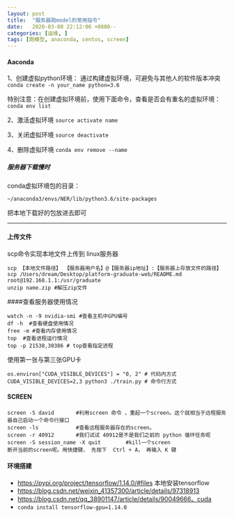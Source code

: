 ```yaml
---
layout: post
title:  "服务器跑model的常用指令"
date:   2020-03-08 22:12:06 +0800--
categories: [运维, ]
tags: [跑模型, anaconda, centos, screen]  
---
```




#### Aaconda

1、创建虚拟python环境：
通过构建虚拟环境，可避免与其他人的软件版本冲突 `conda create -n your_name python=3.6`

特别注意：在创建虚拟环境前，使用下面命令，查看是否会有重名的虚拟环境：`conda env list`

2、激活虚拟环境 `source activate name`

3、关闭虚拟环境   `source deactivate`

4、删除虚拟环境 `conda env remove --name`



##### 服务器下载慢时

conda虚拟环境包的目录：

```
~/anaconda3/envs/NER/lib/python3.6/site-packages
```

把本地下载好的包放进去即可



----

#### 上传文件

scp命令实现本地文件上传到 linux服务器

```
scp 【本地文件路径】 【服务器用户名】@【服务器ip地址】:【服务器上存放文件的路径】
scp /Users/dream/Desktop/platform-graduate-web/README.md root@192.168.1.1:/usr/graduate
unzip name.zip #解压zip文件
```



####查看服务器使用情况

```
watch -n -9 nvidia-smi #查看主机中GPU编号
df -h  #查看硬盘使用情况
free -m #查看内存使用情况
top  #查看进程运行情况
top -p 21538,30386 # top查看指定进程
```

 使用第一张与第三张GPU卡

```
os.environ["CUDA_VISIBLE_DEVICES"] = "0, 2" # 代码内方式 
CUDA_VISIBLE_DEVICES=2,3 python3 ./train.py # 命令行方式
```



#### SCREEN

```
screen -S david       #利用screen 命令 ，重起一个screen。这个就相当于远程服务器自己启动一个命令行接口
screen -ls            #查看远程服务器存在的screen。
screen -r 40912       #我们试试 40912是不是我们之前的 python 循环任务呢
screen -S session_name -X quit        #kill一个screen
断开当前的screen呢。用快捷键， 先按下  Ctrl + A， 再输入 K 键
```



   

#### 环境搭建

- https://pypi.org/project/tensorflow/1.14.0/#files  本地安装tensorflow
- https://blog.csdn.net/weixin_41357300/article/details/97318913
- https://blog.csdn.net/qq_38901147/article/details/90049666。cuda
- `conda install tensorflow-gpu=1.14.0`

